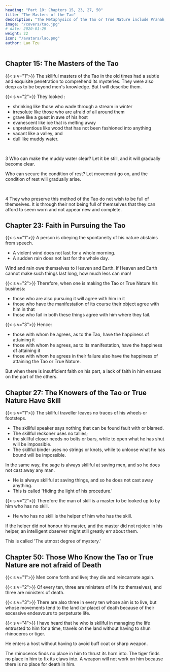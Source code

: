 ```yaml
---
heading: "Part 10: Chapters 15, 23, 27, 50"
title: "The Masters of the Tao"
description: "The Metaphysics of the Tao or True Nature include Pranah, Aether, and the Five elements"
image: "/covers/tao.jpg"
# date: 2020-01-29
weight: 22
icon: "/avatars/lao.png"
author: Lao Tzu
---
```





## Chapter 15: The Masters of the Tao

{{< s v="1">}} The skillful masters of the Tao in the old times had a subtle and exquisite penetration to comprehend its mysteries. They were also deep as to be beyond men's knowledge. But I will describe them.


<!-- As they were thus beyond men's knowledge, I will make an effort to describe of what sort they appeared to be. -->


{{< s v="2">}} They looked :
- shrinking like those who wade through a stream in winter
- irresolute like those who are afraid of all around them
- grave like a guest in awe of his host 
- evanescent like ice that is melting away 
- unpretentious like wood that has not been fashioned into anything
- vacant like a valley, and
- dull like muddy water.

<br>

3 Who can make the muddy water clear? Let it be still, and it will gradually become clear. 

Who can secure the condition of rest? Let movement go on, and the condition of rest will gradually arise.

<br>

4 They who preserve this method of the Tao do not wish to be full of themselves. It is through their not being full of themselves that they can afford to seem worn and not appear new and complete.



## Chapter 23: Faith in Pursuing the Tao

{{< s v="1">}} A person is obeying the spontaneity of his nature abstains from speech. 
- A violent wind does not last for a whole morning. 
- A sudden rain does not last for the whole day.

Wind and rain owe themselves to Heaven and Earth. If Heaven and Earth cannot make such things last long, how much less can man!


{{< s v="2">}} Therefore, when one is making the Tao or True Nature his business:
- those who are also pursuing it will agree with him in it
- those who have the manifestation of its course their object agree with him in that 
- those who fail in both these things agree with him where they fail.


{{< s v="3">}} Hence:
- those with whom he agrees, as to the Tao, have the happiness of attaining it
- those with whom he agrees, as to its manifestation, have the happiness of attaining it 
- those with whom he agrees in their failure also have the happiness of attaining the Tao or True Nature. 

But when there is insufficient faith on his part, a lack of faith in him ensues on the part of the others.



## Chapter 27: The Knowers of the Tao or True Nature Have Skill

{{< s v="1">}} The skillful traveller leaves no traces of his wheels or footsteps.
- The skillful speaker says nothing that can be found fault with or blamed.
- The skillful reckoner uses no tallies; 
- the skillful closer needs no bolts or bars, while to open what he has shut will be impossible.
- The skillful binder uses no strings or knots, while to unloose what he has bound will be impossible. 

In the same way, the sage is always skillful at saving men, and so he does not cast away any man. 
- He is always skillful at saving things, and so he does not cast away anything. 
- This is called 'Hiding the light of his procedure.'



{{< s v="2">}} Therefore the man of skill is a master to be looked up to by him who has no skill.
- He who has no skill is the helper of him who has the skill. 

If the helper did not honour his master, and the master did not rejoice in his helper, an intelligent observer might still greatly err about them. 

This is called 'The utmost degree of mystery.'



## Chapter 50: Those Who Know the Tao or True Nature are not afraid of Death

{{< s v="1">}} Men come forth and live; they die and reincarnate again.


{{< s v="2">}} Of every ten, three are ministers of life (to themselves), and three are ministers of death.


{{< s v="3">}} There are also three in every ten whose aim is to live, but whose movements tend to the land (or place) of death because of their excessive endeavours to perpetuate life.


{{< s v="4">}} I have heard that he who is skillful in managing the life entrusted to him for a time, travels on the land without having to shun rhinoceros or tiger. 

He enters a host without having to avoid buff coat or sharp weapon. 

The rhinoceros finds no place in him to thrust its horn into. The tiger finds no place in him to fix its claws into. A weapon will not work on him because there is no place for death in him.
